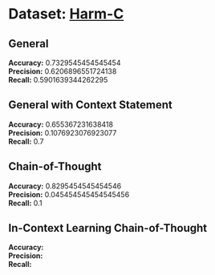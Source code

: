 # Dataset: [Harm-C](https://github.com/LCS2-IIITD/MOMENTA)

## General

**Accuracy:** 0.7329545454545454    
**Precision:** 0.6206896551724138   
**Recall:** 0.5901639344262295  

## General with Context Statement

**Accuracy:** 0.655367231638418   
**Precision:** 0.1076923076923077  
**Recall:** 0.7 

## Chain-of-Thought

**Accuracy:** 0.8295454545454546      
**Precision:** 0.045454545454545456    
**Recall:** 0.1   

## In-Context Learning Chain-of-Thought

**Accuracy:**   
**Precision:**  
**Recall:** 